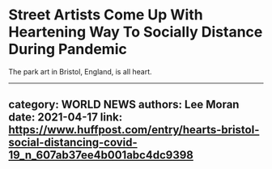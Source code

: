 # Street Artists Come Up With Heartening Way To Socially Distance During Pandemic

The park art in Bristol, England, is all heart.

---
category: WORLD NEWS
authors: Lee Moran
date: 2021-04-17
link: https://www.huffpost.com/entry/hearts-bristol-social-distancing-covid-19_n_607ab37ee4b001abc4dc9398
---
